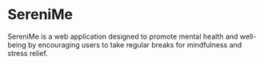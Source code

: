 # SereniMe
SereniMe is a web application designed to promote mental health and well-being by encouraging users to take regular breaks for mindfulness and stress relief.  
